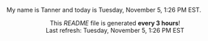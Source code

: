 My name is Tanner and today is Tuesday, November 5, 1:26 PM EST.

<p align="center">This <i>README</i> file is generated <b>every 3 hours</b>!</br>Last refresh: Tuesday, November 5, 1:26 PM EST<br /></p>
